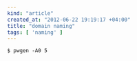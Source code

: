 ```yaml
---
kind: "article"
created_at: "2012-06-22 19:19:17 +04:00"
title: "domain naming"
tags: [ 'naming' ]
---
```

<pre><code class='bash'>$ pwgen -A0 5
</code></pre>
